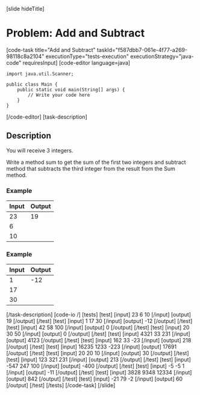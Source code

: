 [slide hideTitle]
# Problem: Add and Subtract
[code-task title="Add and Subtract" taskId="f587dbb7-061e-4f77-a269-98118c8a2104" executionType="tests-execution" executionStrategy="java-code" requiresInput]
[code-editor language=java]
```
import java.util.Scanner;

public class Main {
    public static void main(String[] args) {
        // Write your code here
    }
}
```
[/code-editor]
[task-description]
## Description
You will receive 3 integers.

Write a method sum to get the sum of the first two integers and subtract method that subtracts the third integer from the result from the Sum method.

### Example
| **Input** | **Output** |
| --- | --- |
| 23 | 19 |
| 6 | |
| 10 | |

### Example
| **Input** | **Output** |
| --- | --- |
| 1 | -12 |
| 17 | |
| 30 | |

[/task-description]
[code-io /]
[tests]
[test]
[input]
23
6
10
[/input]
[output]
19
[/output]
[/test]
[test]
[input]
1
17
30
[/input]
[output]
-12
[/output]
[/test]
[test]
[input]
42
58
100
[/input]
[output]
0
[/output]
[/test]
[test]
[input]
20
30
50
[/input]
[output]
0
[/output]
[/test]
[test]
[input]
4321
33
231
[/input]
[output]
4123
[/output]
[/test]
[test]
[input]
162
33
-23
[/input]
[output]
218
[/output]
[/test]
[test]
[input]
16235
1233
-223
[/input]
[output]
17691
[/output]
[/test]
[test]
[input]
20
20
10
[/input]
[output]
30
[/output]
[/test]
[test]
[input]
123
321
231
[/input]
[output]
213
[/output]
[/test]
[test]
[input]
-547
247
100
[/input]
[output]
-400
[/output]
[/test]
[test]
[input]
-5
-5
1
[/input]
[output]
-11
[/output]
[/test]
[test]
[input]
3828
9348
12334
[/input]
[output]
842
[/output]
[/test]
[test]
[input]
-21
79
-2
[/input]
[output]
60
[/output]
[/test]
[/tests]
[/code-task]
[/slide]